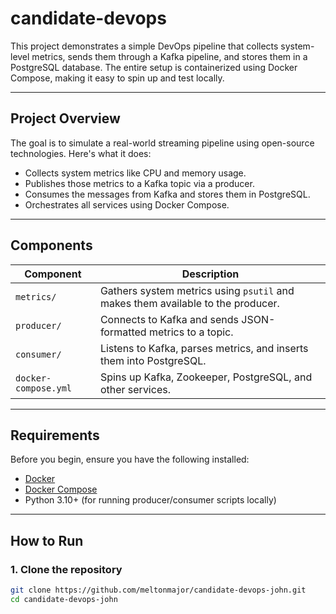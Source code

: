 # candidate-devops

This project demonstrates a simple DevOps pipeline that collects system-level metrics, sends them through a Kafka pipeline, and stores them in a PostgreSQL database. The entire setup is containerized using Docker Compose, making it easy to spin up and test locally.

---

## Project Overview

The goal is to simulate a real-world streaming pipeline using open-source technologies. Here's what it does:

- Collects system metrics like CPU and memory usage.
- Publishes those metrics to a Kafka topic via a producer.
- Consumes the messages from Kafka and stores them in PostgreSQL.
- Orchestrates all services using Docker Compose.

---

## Components

| Component           | Description                                                                  |
|---------------------|------------------------------------------------------------------------------|
| `metrics/`          | Gathers system metrics using `psutil` and makes them available to the producer. |
| `producer/`         | Connects to Kafka and sends JSON-formatted metrics to a topic.               |
| `consumer/`         | Listens to Kafka, parses metrics, and inserts them into PostgreSQL.          |
| `docker-compose.yml`| Spins up Kafka, Zookeeper, PostgreSQL, and other services.                   |

---

## Requirements

Before you begin, ensure you have the following installed:

- [Docker](https://www.docker.com/)
- [Docker Compose](https://docs.docker.com/compose/)
- Python 3.10+ (for running producer/consumer scripts locally)

---

## How to Run

### 1. Clone the repository

```bash
git clone https://github.com/meltonmajor/candidate-devops-john.git
cd candidate-devops-john
